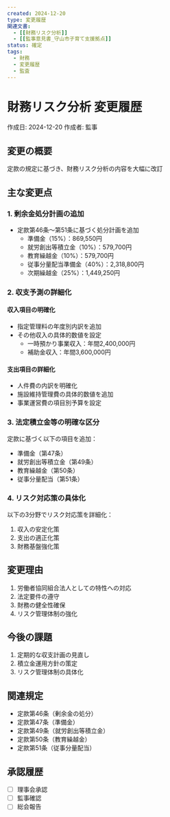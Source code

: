 ```yaml
---
created: 2024-12-20
type: 変更履歴
関連文書: 
  - [[財務リスク分析]]
  - [[監事意見書_守山市子育て支援拠点]]
status: 確定
tags:
  - 財務
  - 変更履歴
  - 監査
---
```


# 財務リスク分析 変更履歴
作成日: 2024-12-20
作成者: 監事

## 変更の概要
定款の規定に基づき、財務リスク分析の内容を大幅に改訂

## 主な変更点

### 1. 剰余金処分計画の追加
- 定款第46条〜第51条に基づく処分計画を追加
	- 準備金（15%）：869,550円
	- 就労創出等積立金（10%）：579,700円
	- 教育繰越金（10%）：579,700円
	- 従事分量配当準備金（40%）：2,318,800円
	- 次期繰越金（25%）：1,449,250円

### 2. 収支予測の詳細化
#### 収入項目の明確化
- 指定管理料の年度別内訳を追加
- その他収入の具体的数値を設定
	- 一時預かり事業収入：年間2,400,000円
	- 補助金収入：年間3,600,000円

#### 支出項目の詳細化
- 人件費の内訳を明確化
- 施設維持管理費の具体的数値を追加
- 事業運営費の項目別予算を設定

### 3. 法定積立金等の明確な区分
定款に基づく以下の項目を追加：
- 準備金（第47条）
- 就労創出等積立金（第49条）
- 教育繰越金（第50条）
- 従事分量配当（第51条）

### 4. リスク対応策の具体化
以下の3分野でリスク対応策を詳細化：
1. 収入の安定化策
2. 支出の適正化策
3. 財務基盤強化策

## 変更理由
1. 労働者協同組合法人としての特性への対応
2. 法定要件の遵守
3. 財務の健全性確保
4. リスク管理体制の強化

## 今後の課題
1. 定期的な収支計画の見直し
2. 積立金運用方針の策定
3. リスク管理体制の具体化

## 関連規定
- 定款第46条（剰余金の処分）
- 定款第47条（準備金）
- 定款第49条（就労創出等積立金）
- 定款第50条（教育繰越金）
- 定款第51条（従事分量配当）

## 承認履歴
- [ ] 理事会承認
- [ ] 監事確認
- [ ] 総会報告